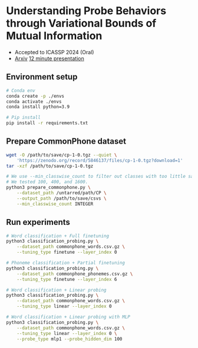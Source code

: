 # Understanding Probe Behaviors through Variational Bounds of Mutual Information
- Accepted to ICASSP 2024 (Oral)
- [Arxiv](https://arxiv.org/abs/2312.10019) [12 minute presentation](https://youtu.be/LiFcO_e6l-E)

## Environment setup
```bash
# Conda env
conda create -p ./envs
conda activate ./envs
conda install python=3.9

# Pip install
pip install -r requirements.txt
```

## Prepare CommonPhone dataset
```bash
wget -O /path/to/save/cp-1-0.tgz --quiet \
    'https://zenodo.org/record/5846137/files/cp-1-0.tgz?download=1'
tar -xzf /path/to/save/cp-1-0.tgz

# We use --min_classwise_count to filter out classes with too little samples.
# We tested 100, 400, and 1600.
python3 prepare_commonphone.py \
    --dataset_path /untarred/path/CP \
    --output_path /path/to/save/csvs \
    --min_classwise_count INTEGER
```

## Run experiments
```bash
# Word classification + Full finetuning
python3 classification_probing.py \
    --dataset_path commonphone_words.csv.gz \
    --tuning_type finetune --layer_index 0

# Phoneme classification + Partial finetuning
python3 classification_probing.py \
    --dataset_path commonphone_phonemes.csv.gz \
    --tuning_type finetune --layer_index 6

# Word classification + Linear probing
python3 classification_probing.py \
    --dataset_path commonphone_words.csv.gz \
    --tuning_type linear --layer_index 0

# Word classification + Linear probing with MLP
python3 classification_probing.py \
    --dataset_path commonphone_words.csv.gz \
    --tuning_type linear --layer_index 0 \
    --probe_type mlp1 --probe_hidden_dim 100
```
